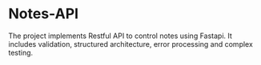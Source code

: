 # Notes-API
The project implements Restful API to control notes using Fastapi. It includes validation, structured architecture, error processing and complex testing.
